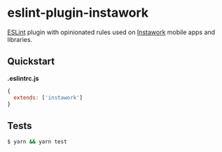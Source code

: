 # eslint-plugin-instawork

[ESLint](http://eslint.org) plugin with opinionated rules used on [Instawork](https://www.instawork.com) mobile apps and libraries.

## Quickstart

**.eslintrc.js**

```js
{
  extends: ['instawork']
}
```

## Tests

```sh
$ yarn && yarn test
```
